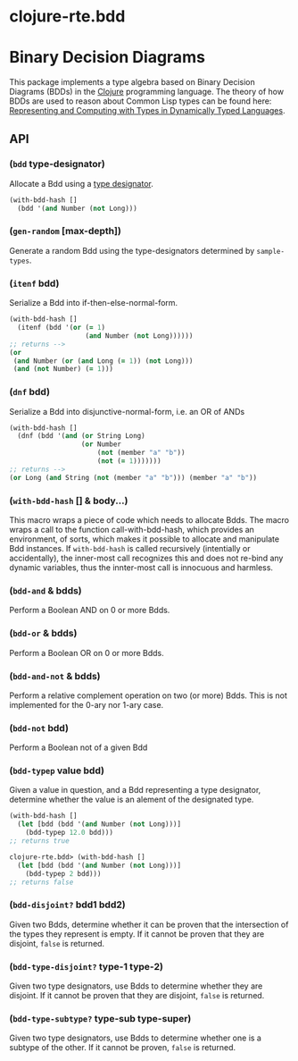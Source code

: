# clojure-rte.bdd

# Binary Decision Diagrams

This package implements a type algebra based on Binary Decision Diagrams (BDDs)
in the [Clojure](https://clojure.org) programming language.
The theory of how BDDs are used to reason about Common Lisp types can be found here:
[Representing and Computing with Types in Dynamically Typed Languages](https://www.lrde.epita.fr/wiki/Publications/newton.18.phd).


## API

### (`bdd` type-designator)
Allocate a Bdd using a [type designator](type.md).

```clojure
(with-bdd-hash []
  (bdd '(and Number (not Long)))
```

### (`gen-random` [max-depth])
Generate a random Bdd using the type-designators determined by `sample-types`.

### (`itenf` bdd)
Serialize a Bdd into if-then-else-normal-form.
```clojure
(with-bdd-hash []
  (itenf (bdd '(or (= 1)
                   (and Number (not Long))))))
;; returns -->
(or
 (and Number (or (and Long (= 1)) (not Long)))
 (and (not Number) (= 1)))
```

### (`dnf` bdd)
Serialize a Bdd into disjunctive-normal-form, i.e. an OR of ANDs
```clojure
(with-bdd-hash []
  (dnf (bdd '(and (or String Long)
                  (or Number 
                      (not (member "a" "b"))
                      (not (= 1)))))))
;; returns -->
(or Long (and String (not (member "a" "b"))) (member "a" "b"))
```

### (`with-bdd-hash` [] & body...)

This macro wraps a piece of code which needs to allocate Bdds. The macro
wraps a call to the function call-with-bdd-hash, which provides an environment,
of sorts, which makes it possible to allocate and manipulate Bdd instances.
If `with-bdd-hash` is called recursively (intentially or accidentally), the
inner-most call recognizes this and does not re-bind any dynamic variables,
thus the innter-most call is innocuous and harmless.


### (`bdd-and` & bdds)
Perform a Boolean AND on 0 or more Bdds.

### (`bdd-or` & bdds)
Perform a Boolean OR on 0 or more Bdds.

### (`bdd-and-not` & bdds)
Perform a relative complement operation on two (or more) Bdds.
This is not implemented for the 0-ary nor 1-ary case.

### (`bdd-not` bdd)
Perform a Boolean not of a given Bdd

### (`bdd-typep` value bdd)
Given a value in question, and a Bdd representing a type designator,
determine whether the value is an alement of the designated type.

```clojure
(with-bdd-hash []
  (let [bdd (bdd '(and Number (not Long)))]
    (bdd-typep 12.0 bdd)))
;; returns true

clojure-rte.bdd> (with-bdd-hash []
  (let [bdd (bdd '(and Number (not Long)))]
    (bdd-typep 2 bdd)))
;; returns false
```

### (`bdd-disjoint?` bdd1 bdd2)
Given two Bdds, determine whether it can be proven that the intersection of the
types they represent is empty.
If it cannot be proven that they are disjoint, `false` is returned.

### (`bdd-type-disjoint?` type-1 type-2)
Given two type designators, use Bdds to determine whether they are disjoint.
If it cannot be proven that they are disjoint, `false` is returned.

### (`bdd-type-subtype?` type-sub type-super)
Given two type designators, use Bdds to determine whether one is a subtype of the other.
If it cannot be proven, `false` is returned.
